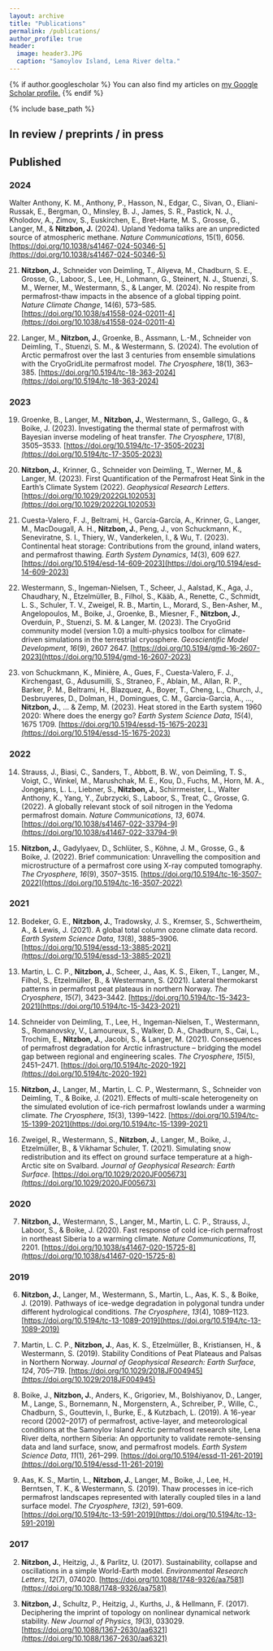 ```yaml
---
layout: archive
title: "Publications"
permalink: /publications/
author_profile: true
header:
  image: header3.JPG
  caption: "Samoylov Island, Lena River delta."
---
```


{% if author.googlescholar %}
  You can also find my articles on <u><a href="{{author.googlescholar}}">my Google Scholar profile</a>.</u>
{% endif %}

{% include base_path %}

## In review / preprints / in press

## Published

### 2024

Walter Anthony, K. M., Anthony, P., Hasson, N., Edgar, C., Sivan, O., Eliani-Russak, E., Bergman, O., Minsley, B. J., James, S. R., Pastick, N. J., Kholodov, A., Zimov, S., Euskirchen, E., Bret-Harte, M. S., Grosse, G., Langer, M., & **Nitzbon, J.** (2024). Upland Yedoma taliks are an unpredicted source of atmospheric methane. *Nature Communications*, 15(1), 6056. [https://doi.org/10.1038/s41467-024-50346-5](https://doi.org/10.1038/s41467-024-50346-5)

21) **Nitzbon, J.**, Schneider von Deimling, T., Aliyeva, M., Chadburn, S. E., Grosse, G., Laboor, S., Lee, H., Lohmann, G., Steinert, N. J., Stuenzi, S. M., Werner, M., Westermann, S., & Langer, M. (2024). No respite from permafrost-thaw impacts in the absence of a global tipping point. *Nature Climate Change*, 14(6), 573–585. [https://doi.org/10.1038/s41558-024-02011-4](https://doi.org/10.1038/s41558-024-02011-4)

20) Langer, M., **Nitzbon, J.**, Groenke, B., Assmann, L.-M., Schneider von Deimling, T., Stuenzi, S. M., & Westermann, S. (2024). The evolution of Arctic permafrost over the last 3 centuries from ensemble simulations with the CryoGridLite permafrost model. *The Cryosphere*, 18(1), 363–385. [https://doi.org/10.5194/tc-18-363-2024](https://doi.org/10.5194/tc-18-363-2024)


### 2023

19) Groenke, B., Langer, M., **Nitzbon, J.**, Westermann, S., Gallego, G., & Boike, J. (2023). Investigating the thermal state of permafrost with Bayesian inverse modeling of heat transfer. *The Cryosphere*, 17(8), 3505–3533. [https://doi.org/10.5194/tc-17-3505-2023](https://doi.org/10.5194/tc-17-3505-2023)

18) **Nitzbon, J.**, Krinner, G., Schneider von Deimling, T., Werner, M., & Langer, M. (2023). First Quantification of the Permafrost Heat Sink in the Earth’s Climate System (2022). *Geophysical Research Letters*. [https://doi.org/10.1029/2022GL102053](https://doi.org/10.1029/2022GL102053)

17) Cuesta-Valero, F. J., Beltrami, H., García-García, A., Krinner, G., Langer, M., MacDougall, A. H., **Nitzbon, J.**, Peng, J., von Schuckmann, K., Seneviratne, S. I., Thiery, W., Vanderkelen, I., & Wu, T. (2023). Continental heat storage: Contributions from the ground, inland waters, and permafrost thawing. *Earth System Dynamics*, *14*(3), 609 627. [https://doi.org/10.5194/esd-14-609-2023](https://doi.org/10.5194/esd-14-609-2023)

16) Westermann, S., Ingeman-Nielsen, T., Scheer, J., Aalstad, K., Aga, J., Chaudhary, N., Etzelmüller, B., Filhol, S., Kääb, A., Renette, C., Schmidt, L. S., Schuler, T. V., Zweigel, R. B., Martin, L., Morard, S., Ben-Asher, M., Angelopoulos, M., Boike, J., Groenke, B., Miesner, F., **Nitzbon, J.**, Overduin, P., Stuenzi, S. M. &  Langer, M. (2023). The CryoGrid community model (version 1.0)   a multi-physics toolbox for climate-driven simulations in the terrestrial cryosphere. *Geoscientific Model Development*, *16*(9), 2607 2647. [https://doi.org/10.5194/gmd-16-2607-2023](https://doi.org/10.5194/gmd-16-2607-2023)    

15) von Schuckmann, K., Minière, A., Gues, F., Cuesta-Valero, F. J., Kirchengast, G., Adusumilli, S., Straneo, F., Ablain, M., Allan, R. P., Barker, P. M., Beltrami, H., Blazquez, A., Boyer, T., Cheng, L., Church, J., Desbruyeres, D., Dolman, H., Domingues, C. M., Garcìa-Garcìa, A., ..., **Nitzbon, J.**, ... &  Zemp, M. (2023). Heat stored in the Earth system 1960 2020: Where does the energy go? *Earth System Science Data*, *15*(4), 1675 1709. [https://doi.org/10.5194/essd-15-1675-2023](https://doi.org/10.5194/essd-15-1675-2023)


### 2022

14) Strauss, J., Biasi, C., Sanders, T., Abbott, B. W., von Deimling, T. S., Voigt, C., Winkel, M., Marushchak, M. E., Kou, D., Fuchs, M., Horn, M. A., Jongejans, L. L., Liebner, S., **Nitzbon, J.**, Schirrmeister, L., Walter Anthony, K., Yang, Y., Zubrzycki, S., Laboor, S., Treat, C., Grosse, G. (2022). A globally relevant stock of soil nitrogen in the Yedoma permafrost domain. *Nature Communications*, *13*, 6074. [https://doi.org/10.1038/s41467-022-33794-9](https://doi.org/10.1038/s41467-022-33794-9)


13) **Nitzbon, J.**, Gadylyaev, D., Schlüter, S., Köhne, J. M., Grosse, G., & Boike, J. (2022). Brief communication: Unravelling the composition and microstructure of a permafrost core using X-ray computed tomography. *The Cryosphere*, *16*(9), 3507–3515. [https://doi.org/10.5194/tc-16-3507-2022](https://doi.org/10.5194/tc-16-3507-2022)


### 2021

12) Bodeker, G. E., **Nitzbon, J.**, Tradowsky, J. S., Kremser, S., Schwertheim, A., & Lewis, J. (2021). A global total column ozone climate data record. *Earth System Science Data*, *13*(8), 3885–3906. [https://doi.org/10.5194/essd-13-3885-2021](https://doi.org/10.5194/essd-13-3885-2021)

11) Martin, L. C. P., **Nitzbon, J.**, Scheer, J., Aas, K. S., Eiken, T., Langer, M., Filhol, S., Etzelmüller, B., & Westermann, S. (2021). Lateral thermokarst patterns in permafrost peat plateaus in northern Norway. *The Cryosphere*, *15*(7), 3423–3442. [https://doi.org/10.5194/tc-15-3423-2021](https://doi.org/10.5194/tc-15-3423-2021)

10) Schneider von Deimling, T., Lee, H., Ingeman-Nielsen, T., Westermann, S., Romanovsky, V., Lamoureux, S., Walker, D. A., Chadburn, S., Cai, L., Trochim, E., **Nitzbon, J.**, Jacobi, S., & Langer, M. (2021). Consequences of permafrost degradation for Arctic infrastructure – bridging the model gap between regional and engineering scales. *The Cryosphere*, *15*(5), 2451–2471. [https://doi.org/10.5194/tc-2020-192](https://doi.org/10.5194/tc-2020-192)

9) **Nitzbon, J.**, Langer, M., Martin, L. C. P., Westermann, S., Schneider von Deimling, T., & Boike, J. (2021). Effects of multi-scale heterogeneity on the simulated evolution of ice-rich permafrost lowlands under a warming climate. *The Cryosphere*, *15*(3), 1399–1422. [https://doi.org/10.5194/tc-15-1399-2021](https://doi.org/10.5194/tc-15-1399-2021)

8) Zweigel, R., Westermann, S., **Nitzbon, J.**, Langer, M., Boike, J., Etzelmüller, B., & Vikhamar Schuler, T. (2021). Simulating snow redistribution and its effect on ground surface temperature at a high-Arctic site on Svalbard. *Journal of Geophysical Research: Earth Surface*. [https://doi.org/10.1029/2020JF005673](https://doi.org/10.1029/2020JF005673)

### 2020

7) **Nitzbon, J.**, Westermann, S., Langer, M., Martin, L. C. P., Strauss, J., Laboor, S., & Boike, J. (2020). Fast response of cold ice-rich permafrost in northeast Siberia to a warming climate. *Nature Communications*, *11*, 2201. [https://doi.org/10.1038/s41467-020-15725-8](https://doi.org/10.1038/s41467-020-15725-8)

### 2019

6) **Nitzbon, J.**, Langer, M., Westermann, S., Martin, L., Aas, K. S., & Boike, J. (2019). Pathways of ice-wedge degradation in polygonal tundra under different hydrological conditions. *The Cryosphere*, *13*(4), 1089–1123. [https://doi.org/10.5194/tc-13-1089-2019](https://doi.org/10.5194/tc-13-1089-2019)

5) Martin, L. C. P., **Nitzbon, J.**, Aas, K. S., Etzelmüller, B., Kristiansen, H., & Westermann, S. (2019). Stability Conditions of Peat Plateaus and Palsas in Northern Norway. *Journal of Geophysical Research: Earth Surface*, *124*, 705–719. [https://doi.org/10.1029/2018JF004945](https://doi.org/10.1029/2018JF004945)

4) Boike, J., **Nitzbon, J.**, Anders, K., Grigoriev, M., Bolshiyanov, D., Langer, M., Lange, S., Bornemann, N., Morgenstern, A., Schreiber, P., Wille, C., Chadburn, S., Gouttevin, I., Burke, E., & Kutzbach, L. (2019). A 16-year record (2002–2017) of permafrost, active-layer, and meteorological conditions at the Samoylov Island Arctic permafrost research site, Lena River delta, northern Siberia: An opportunity to validate remote-sensing data and land surface, snow, and permafrost models. *Earth System Science Data*, *11*(1), 261–299. [https://doi.org/10.5194/essd-11-261-2019](https://doi.org/10.5194/essd-11-261-2019)

3) Aas, K. S., Martin, L., **Nitzbon, J.**, Langer, M., Boike, J., Lee, H., Berntsen, T. K., & Westermann, S. (2019). Thaw processes in ice-rich permafrost landscapes represented with laterally coupled tiles in a land surface model. *The Cryosphere*, *13*(2), 591–609. [https://doi.org/10.5194/tc-13-591-2019](https://doi.org/10.5194/tc-13-591-2019)

### 2017

2) **Nitzbon, J.**, Heitzig, J., & Parlitz, U. (2017). Sustainability, collapse and oscillations in a simple World-Earth model. *Environmental Research Letters*, *12*(7), 074020. [https://doi.org/10.1088/1748-9326/aa7581](https://doi.org/10.1088/1748-9326/aa7581)

1) **Nitzbon, J**., Schultz, P., Heitzig, J., Kurths, J., & Hellmann, F. (2017). Deciphering the imprint of topology on nonlinear dynamical network stability. *New Journal of Physics*, *19*(3), 033029. [https://doi.org/10.1088/1367-2630/aa6321](https://doi.org/10.1088/1367-2630/aa6321)
